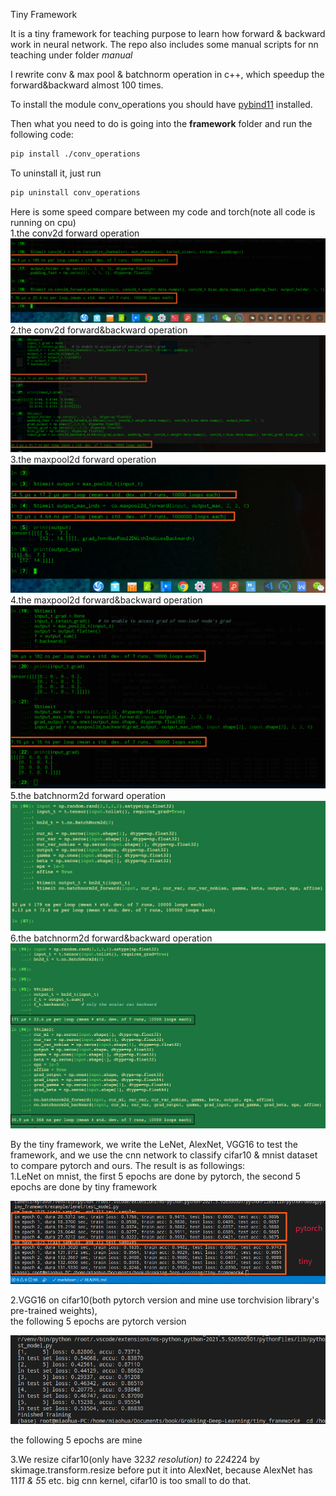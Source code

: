 Tiny Framework

It is a tiny framework for teaching purpose to learn how forward & backward work in neural network.
The repo also includes some manual scripts for nn teaching under folder *manual*

I rewrite conv & max pool & batchnorm operation in c++, which speedup the forward&backward almost 100 times.

To install the module conv_operations you should have [pybind11](https://github.com/pybind/pybind11/tree/stable) installed.

Then what you need to do is going into the **framework** folder and run the following code:

```sh
pip install ./conv_operations
```
To uninstall it, just run  
```sh
pip uninstall conv_operations
```

Here is some speed compare between my code and torch(note all code is running on cpu)  
1.the conv2d forward operation  
![the conv2d forward operation](pic/conv2d_forward_opt_running_time.png)  
2.the conv2d forward&backward operation  
![the conv2d forward&backward operation](pic/conv2d_forward_and_backward_opt_running_time.png)  
3.the maxpool2d forward operation  
![the maxpool2d forward operation](pic/maxpool2d_forward_running_time.png)  
4.the maxpool2d forward&backward operation  
![the maxpool2d forward&backward operation](pic/maxpool2d_forward_and_backward_opt_running_time.png)  
5.the batchnorm2d forward operation  
![the batchnorm2d forward operation](pic/batchnorm2d_forward_opt_running_time.png)  
6.the batchnorm2d forward&backward operation  
![the batchnorm2d forward&backward operation](pic/batchnorm2d_forward_and_backward_opt_running_time.png)  

By the tiny framework, we write the LeNet, AlexNet, VGG16 to test the framework, and we use the cnn network to classify cifar10 & mnist dataset to compare pytorch and ours. The result is as followings:  
1.LeNet on mnist, the first 5 epochs are done by pytorch, the second 5 epochs are done by tiny framework  

![lenet on mnist](pic/lenet_on_mnist.png)  

2.VGG16 on cifar10(both pytorch version and mine use torchvision library's pre-trained weights),  
the following 5 epochs are pytorch version  
  
![pytorch vgg on cifar10](pic/vgg_on_cifar10_pytorch.png)  
  
the following 5 epochs are mine  


3.We resize cifar10(only have 32*32 resolution) to 224*224 by skimage.transform.resize before put it into AlexNet, because AlexNet has 11*11 & 5*5 etc. big cnn kernel, cifar10 is too small to do that.  

